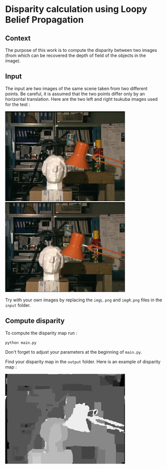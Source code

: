 # Disparity calculation using Loopy Belief Propagation

## Context
The purpose of this work is to compute the disparity between two images (from which can be recovered the depth of field of the objects in the image).

## Input
The input are two images of the same scene taken from two different points. Be careful, it is assumed that the two points differ only by an horizontal translation.
Here are the two left and right tsukuba images used for the test :

![alt text](input/imL.png?raw=true)![alt text](input/imR.png?raw=true)

Try with your own images by replacing the ```imgL.png``` and ```imgR.png``` files in the ```input``` folder.

## Compute disparity

To compute the disparity map run :
```
python main.py
```

Don't forget to adjust your parameters at the beginning of ```main.py```.

Find your disparity map in the ```output``` folder. Here is an example of disparity map :

![alt txt](output/disparity_10.png?raw=true)

